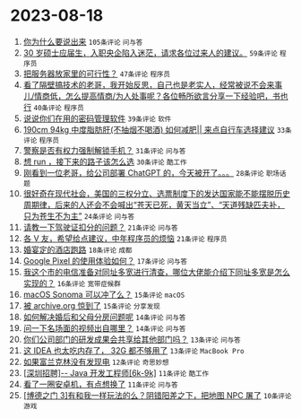 # 2023-08-18

1. [你为什么要说出来](https://www.v2ex.com/t/966282) `105条评论` `问与答`
1. [30 岁硕士应届生，入职央企陷入迷茫，请求各位过来人的建议。](https://www.v2ex.com/t/966335) `59条评论` `程序员`
1. [把服务器放家里的可行性？](https://www.v2ex.com/t/966307) `47条评论` `程序员`
1. [看了隔壁搞技术的老哥，我开始反思，自己也是老实人，经常被说不会来事儿/情商低，怎么提高情商/为人处事呢？各位畅所欲言分享一下经验吧，书也行](https://www.v2ex.com/t/966357) `40条评论` `程序员`
1. [说说你们在用的密码管理软件](https://www.v2ex.com/t/966301) `39条评论` `软件`
1. [190cm 94kg 中度脂肪肝(不抽烟不喝酒) 如何减肥|| 来点自行车选择建议](https://www.v2ex.com/t/966354) `33条评论` `程序员`
1. [警察是否有权力强制解锁手机？](https://www.v2ex.com/t/966347) `31条评论` `问与答`
1. [想 run ，接下来的路子该怎么选](https://www.v2ex.com/t/966294) `30条评论` `酷工作`
1. [刚看到一位老哥，给公司部署 ChatGPT 的，今天被开了。。。](https://www.v2ex.com/t/966323) `28条评论` `职场话题`
1. [很好奇在现代社会，美国的三权分立、选票制度下的发达国家能不能摆脱历史周期律，后来的人还会不会喊出“苍天已死，黄天当立”、“天道残缺匹夫补，只为苍生不为主”](https://www.v2ex.com/t/966333) `24条评论` `问与答`
1. [请教一下驾驶证扣分的问题？](https://www.v2ex.com/t/966363) `21条评论` `问与答`
1. [各 V 友，希望给点建议，中年程序员的烦恼](https://www.v2ex.com/t/966285) `21条评论` `程序员`
1. [婚宴定的酒店跑路](https://www.v2ex.com/t/966296) `18条评论` `成都`
1. [Google Pixel 的使用体验如何？](https://www.v2ex.com/t/966283) `17条评论` `问与答`
1. [我这个市的电信准备对同址多宽进行清查，哪位大佬能介绍下同址多宽是怎么实现的？](https://www.v2ex.com/t/966293) `16条评论` `宽带症候群`
1. [macOS Sonoma 可以冲了么？](https://www.v2ex.com/t/966324) `15条评论` `macOS`
1. [被 archive.org 惊到了](https://www.v2ex.com/t/966303) `15条评论` `分享发现`
1. [如何解决婚后和父母分房问题呢](https://www.v2ex.com/t/966316) `14条评论` `问与答`
1. [问一下名场面的视频出自哪里？](https://www.v2ex.com/t/966288) `14条评论` `问与答`
1. [你们公司部门的研发成果会共享给其他部门吗？](https://www.v2ex.com/t/966319) `13条评论` `问与答`
1. [这 IDEA 也太吃内存了， 32G 都不够用了](https://www.v2ex.com/t/966295) `13条评论` `MacBook Pro`
1. [如果富兰克林没有发现电](https://www.v2ex.com/t/966308) `12条评论` `奇思妙想`
1. [[深圳招聘]-- Java 开发工程师[6k-9k]](https://www.v2ex.com/t/966337) `11条评论` `酷工作`
1. [看了一圈安卓机，有点想换了](https://www.v2ex.com/t/966327) `11条评论` `问与答`
1. [[博德之门 3]有和我一样玩法的么？阴错阳差之下，把地图 NPC 屠了](https://www.v2ex.com/t/966297) `10条评论` `游戏`

